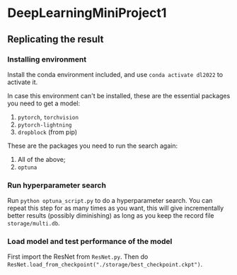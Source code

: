 # DeepLearningMiniProject1
## Replicating the result
### Installing environment
Install the conda environment included, and use `conda activate dl2022` to activate it.

In case this environment can't be installed, these are the essential packages you need to get a model:
1. `pytorch`, `torchvision`
2. `pytorch-lightning`
3. `dropblock` (from pip)

These are the packages you need to run the search again:
1. All of the above;
2. `optuna`

### Run hyperparameter search
Run `python optuna_script.py` to do a hyperparameter search. You can repeat this step for as many times as you want, this will give incrementally better results (possibly diminishing) as long as you keep the record file `storage/multi.db`.

### Load model and test performance of the model
First import the ResNet from `ResNet.py`. Then do `ResNet.load_from_checkpoint("./storage/best_checkpoint.ckpt")`.
